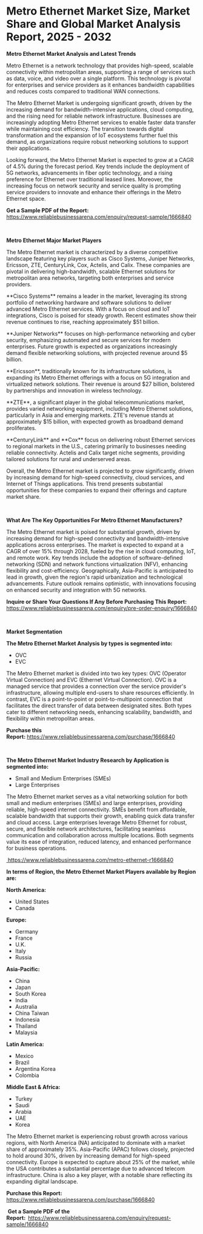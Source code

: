 <p><h1>Metro Ethernet Market Size, Market Share and Global Market Analysis Report, 2025 - 2032</h1></p><p><strong>Metro Ethernet Market Analysis and Latest Trends</strong></p>
<p><p>Metro Ethernet is a network technology that provides high-speed, scalable connectivity within metropolitan areas, supporting a range of services such as data, voice, and video over a single platform. This technology is pivotal for enterprises and service providers as it enhances bandwidth capabilities and reduces costs compared to traditional WAN connections. </p><p>The Metro Ethernet Market is undergoing significant growth, driven by the increasing demand for bandwidth-intensive applications, cloud computing, and the rising need for reliable network infrastructure. Businesses are increasingly adopting Metro Ethernet services to enable faster data transfer while maintaining cost efficiency. The transition towards digital transformation and the expansion of IoT ecosystems further fuel this demand, as organizations require robust networking solutions to support their applications.</p><p>Looking forward, the Metro Ethernet Market is expected to grow at a CAGR of 4.5% during the forecast period. Key trends include the deployment of 5G networks, advancements in fiber optic technology, and a rising preference for Ethernet over traditional leased lines. Moreover, the increasing focus on network security and service quality is prompting service providers to innovate and enhance their offerings in the Metro Ethernet space.</p></p>
<p><strong>Get a Sample PDF of the Report:&nbsp;</strong> <a href="https://www.reliablebusinessarena.com/enquiry/request-sample/1666840?utm_campaign=2737&utm_medium=2&utm_source=Github&utm_content=ia&utm_term=16042025&utm_id=metro-ethernet">https://www.reliablebusinessarena.com/enquiry/request-sample/1666840</a></p>
<p>&nbsp;</p>
<p><strong>Metro Ethernet Major Market Players</strong></p>
<p><p>The Metro Ethernet market is characterized by a diverse competitive landscape featuring key players such as Cisco Systems, Juniper Networks, Ericsson, ZTE, CenturyLink, Cox, Actelis, and Calix. These companies are pivotal in delivering high-bandwidth, scalable Ethernet solutions for metropolitan area networks, targeting both enterprises and service providers.</p><p>**Cisco Systems** remains a leader in the market, leveraging its strong portfolio of networking hardware and software solutions to deliver advanced Metro Ethernet services. With a focus on cloud and IoT integrations, Cisco is poised for steady growth. Recent estimates show their revenue continues to rise, reaching approximately $51 billion.</p><p>**Juniper Networks** focuses on high-performance networking and cyber security, emphasizing automated and secure services for modern enterprises. Future growth is expected as organizations increasingly demand flexible networking solutions, with projected revenue around $5 billion.</p><p>**Ericsson**, traditionally known for its infrastructure solutions, is expanding its Metro Ethernet offerings with a focus on 5G integration and virtualized network solutions. Their revenue is around $27 billion, bolstered by partnerships and innovation in wireless technology.</p><p>**ZTE**, a significant player in the global telecommunications market, provides varied networking equipment, including Metro Ethernet solutions, particularly in Asia and emerging markets. ZTE's revenue stands at approximately $15 billion, with expected growth as broadband demand proliferates.</p><p>**CenturyLink** and **Cox** focus on delivering robust Ethernet services to regional markets in the U.S., catering primarily to businesses needing reliable connectivity. Actelis and Calix target niche segments, providing tailored solutions for rural and underserved areas.</p><p>Overall, the Metro Ethernet market is projected to grow significantly, driven by increasing demand for high-speed connectivity, cloud services, and Internet of Things applications. This trend presents substantial opportunities for these companies to expand their offerings and capture market share.</p></p>
<p>&nbsp;</p>
<p><strong>What Are The Key Opportunities For Metro Ethernet Manufacturers?</strong></p>
<p><p>The Metro Ethernet market is poised for substantial growth, driven by increasing demand for high-speed connectivity and bandwidth-intensive applications across enterprises. The market is expected to expand at a CAGR of over 15% through 2028, fueled by the rise in cloud computing, IoT, and remote work. Key trends include the adoption of software-defined networking (SDN) and network functions virtualization (NFV), enhancing flexibility and cost-efficiency. Geographically, Asia-Pacific is anticipated to lead in growth, given the region's rapid urbanization and technological advancements. Future outlook remains optimistic, with innovations focusing on enhanced security and integration with 5G networks.</p></p>
<p><strong>Inquire or Share Your Questions If Any Before Purchasing This Report:</strong> <a href="https://www.reliablebusinessarena.com/enquiry/pre-order-enquiry/1666840?utm_campaign=2737&utm_medium=2&utm_source=Github&utm_content=ia&utm_term=16042025&utm_id=metro-ethernet">https://www.reliablebusinessarena.com/enquiry/pre-order-enquiry/1666840</a></p>
<p>&nbsp;</p>
<p><strong>Market Segmentation</strong></p>
<p><strong>The Metro Ethernet Market Analysis by types is segmented into:</strong></p>
<p><ul><li>OVC</li><li>EVC</li></ul></p>
<p><p>The Metro Ethernet market is divided into two key types: OVC (Operator Virtual Connection) and EVC (Ethernet Virtual Connection). OVC is a managed service that provides a connection over the service provider's infrastructure, allowing multiple end-users to share resources efficiently. In contrast, EVC is a point-to-point or point-to-multipoint connection that facilitates the direct transfer of data between designated sites. Both types cater to different networking needs, enhancing scalability, bandwidth, and flexibility within metropolitan areas.</p></p>
<p><strong>Purchase this Report:&nbsp;</strong><a href="https://www.reliablebusinessarena.com/purchase/1666840?utm_campaign=2737&utm_medium=2&utm_source=Github&utm_content=ia&utm_term=16042025&utm_id=metro-ethernet">https://www.reliablebusinessarena.com/purchase/1666840</a></p>
<p>&nbsp;</p>
<p><strong>The Metro Ethernet Market Industry Research by Application is segmented into:</strong></p>
<p><ul><li>Small and Medium Enterprises (SMEs)</li><li>Large Enterprises</li></ul></p>
<p><p>The Metro Ethernet market serves as a vital networking solution for both small and medium enterprises (SMEs) and large enterprises, providing reliable, high-speed internet connectivity. SMEs benefit from affordable, scalable bandwidth that supports their growth, enabling quick data transfer and cloud access. Large enterprises leverage Metro Ethernet for robust, secure, and flexible network architectures, facilitating seamless communication and collaboration across multiple locations. Both segments value its ease of integration, reduced latency, and enhanced performance for business operations.</p></p>
<p><a href="https://www.reliablebusinessarena.com/metro-ethernet-r1666840?utm_campaign=2737&utm_medium=2&utm_source=Github&utm_content=ia&utm_term=16042025&utm_id=metro-ethernet">&nbsp;https://www.reliablebusinessarena.com/metro-ethernet-r1666840</a></p>
<p><strong>In terms of Region, the Metro Ethernet Market Players available by Region are:</strong></p>
<p>
    <p> <strong> North America: </strong>
        <ul>
            <li>United States</li>
            <li>Canada</li>
        </ul>
        </p> 
    <p> <strong> Europe: </strong>
        <ul>
            <li>Germany</li>
            <li>France</li>
            <li>U.K.</li>
            <li>Italy</li>
            <li>Russia</li>
        </ul>
        </p> 
    <p> <strong> Asia-Pacific: </strong>
        <ul>
            <li>China</li>
            <li>Japan</li>
            <li>South Korea</li>
            <li>India</li>
            <li>Australia</li>
            <li>China Taiwan</li>
            <li>Indonesia</li>
            <li>Thailand</li>
            <li>Malaysia</li>
        </ul>
        </p> 
    <p> <strong> Latin America: </strong>
        <ul>
            <li>Mexico</li>
            <li>Brazil</li>
            <li>Argentina Korea</li>
            <li>Colombia</li>
        </ul>
        </p> 
    <p> <strong> Middle East & Africa: </strong>
        <ul>
            <li>Turkey</li>
            <li>Saudi</li>
            <li>Arabia</li>
            <li>UAE</li>
            <li>Korea</li>
        </ul>
    </p>
    </p>
<p><p>The Metro Ethernet market is experiencing robust growth across various regions, with North America (NA) anticipated to dominate with a market share of approximately 35%. Asia-Pacific (APAC) follows closely, projected to hold around 30%, driven by increasing demand for high-speed connectivity. Europe is expected to capture about 25% of the market, while the USA contributes a substantial percentage due to advanced telecom infrastructure. China is also a key player, with a notable share reflecting its expanding digital landscape.</p></p>
<p><strong>Purchase this Report: </strong><a href="https://www.reliablebusinessarena.com/purchase/1666840?utm_campaign=2737&utm_medium=2&utm_source=Github&utm_content=ia&utm_term=16042025&utm_id=metro-ethernet">https://www.reliablebusinessarena.com/purchase/1666840</a></p>
<p>&nbsp;<strong>Get a Sample PDF of the Report:&nbsp;&nbsp;</strong><a href="https://www.reliablebusinessarena.com/enquiry/request-sample/1666840?utm_campaign=2737&utm_medium=2&utm_source=Github&utm_content=ia&utm_term=16042025&utm_id=metro-ethernet">https://www.reliablebusinessarena.com/enquiry/request-sample/1666840</a></p>
<p><strong></strong></p>
<p><p></p><p></p><p></p></p>